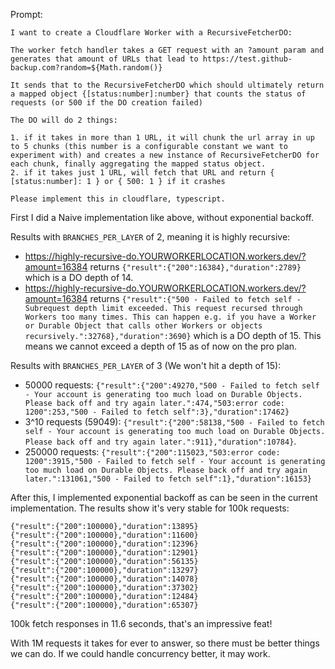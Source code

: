 Prompt:

```
I want to create a Cloudflare Worker with a RecursiveFetcherDO:

The worker fetch handler takes a GET request with an ?amount param and generates that amount of URLs that lead to https://test.github-backup.com?random=${Math.random()}

It sends that to the RecursiveFetcherDO which should ultimately return a mapped object {[status:number]:number} that counts the status of requests (or 500 if the DO creation failed)

The DO will do 2 things:

1. if it takes in more than 1 URL, it will chunk the url array in up to 5 chunks (this number is a configurable constant we want to experiment with) and creates a new instance of RecursiveFetcherDO for each chunk, finally aggregating the mapped status object.
2. if it takes just 1 URL, will fetch that URL and return { [status:number]: 1 } or { 500: 1 } if it crashes

Please implement this in cloudflare, typescript.
```

First I did a Naive implementation like above, without exponential backoff.

Results with `BRANCHES_PER_LAYER` of 2, meaning it is highly recursive:

- https://highly-recursive-do.YOURWORKERLOCATION.workers.dev/?amount=16384 returns `{"result":{"200":16384},"duration":2789}` which is a DO depth of 14.
- https://highly-recursive-do.YOURWORKERLOCATION.workers.dev/?amount=16384 returns `{"result":{"500 - Failed to fetch self - Subrequest depth limit exceeded. This request recursed through Workers too many times. This can happen e.g. if you have a Worker or Durable Object that calls other Workers or objects recursively.":32768},"duration":3690}` which is a DO depth of 15. This means we cannot exceed a depth of 15 as of now on the pro plan.

Results with `BRANCHES_PER_LAYER` of 3 (We won't hit a depth of 15):

- 50000 requests: `{"result":{"200":49270,"500 - Failed to fetch self - Your account is generating too much load on Durable Objects. Please back off and try again later.":474,"503:error code: 1200":253,"500 - Failed to fetch self":3},"duration":17462}`
- 3^10 requests (59049): `{"result":{"200":58138,"500 - Failed to fetch self - Your account is generating too much load on Durable Objects. Please back off and try again later.":911},"duration":10784}`.
- 250000 requests: `{"result":{"200":115023,"503:error code: 1200":3915,"500 - Failed to fetch self - Your account is generating too much load on Durable Objects. Please back off and try again later.":131061,"500 - Failed to fetch self":1},"duration":16153}`

After this, I implemented exponential backoff as can be seen in the current implementation. The results show it's very stable for 100k requests:

```
{"result":{"200":100000},"duration":13895}
{"result":{"200":100000},"duration":11600}
{"result":{"200":100000},"duration":12396}
{"result":{"200":100000},"duration":12901}
{"result":{"200":100000},"duration":56135}
{"result":{"200":100000},"duration":13297}
{"result":{"200":100000},"duration":14078}
{"result":{"200":100000},"duration":37302}
{"result":{"200":100000},"duration":12484}
{"result":{"200":100000},"duration":65307}
```

100k fetch responses in 11.6 seconds, that's an impressive feat!

With 1M requests it takes for ever to answer, so there must be better things we can do. If we could handle concurrency better, it may work.

